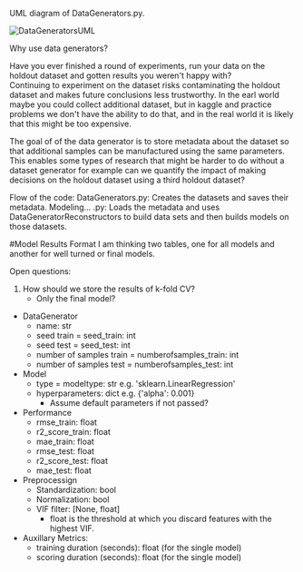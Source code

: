 
UML diagram of DataGenerators.py.

![DataGeneratorsUML](https://github.com/crhuffer/modelingongenerateddata/blob/master/images/DataGeneratorsUML.png)

Why use data generators?

Have you ever finished a round of experiments, run your data on the holdout dataset and gotten results you weren't happy with?  
Continuing to experiment on the dataset risks contaminating the holdout dataset and makes future conclusions less trustworthy.
In the earl world maybe you could collect additional dataset, but in kaggle and practice problems we don't have the ability to do that, and in the real world it is likely that this might be too expensive.

The goal of of the data generator is to store metadata about the dataset so that additional samples can be manufactured using the same parameters.
This enables some types of research that might be harder to do without a dataset generator for example can we quantify the impact of making decisions on the holdout dataset using a third holdout dataset?
 
 
Flow of the code:
DataGenerators.py: Creates the datasets and saves their metadata.
Modeling... .py: Loads the metadata and uses DataGeneratorReconstructors to build data sets and then builds models on those datasets. 

#Model Results Format
I am thinking two tables, one for all models and another for well turned or final models.

Open questions:
1. How should we store the results of k-fold CV?
    * Only the final model?

* DataGenerator
    * name: str
    * seed train = seed_train: int
    * seed test = seed_test: int
    * number of samples train = numberofsamples_train: int
    * number of samples test = numberofsamples_test: int
* Model
    * type = modeltype: str e.g. 'sklearn.LinearRegression'
    * hyperparameters: dict e.g. {'alpha': 0.001}
        * Assume default parameters if not passed?
* Performance
    * rmse_train: float
    * r2_score_train: float
    * mae_train: float
    * rmse_test: float
    * r2_score_test: float
    * mae_test: float
* Preprocessign
    * Standardization: bool
    * Normalization: bool
    * VIF filter: [None, float] 
        * float is the threshold at which you discard features with the highest VIF.
* Auxillary Metrics:
    * training duration (seconds): float (for the single model)
    * scoring duration (seconds): float (for the single model)
